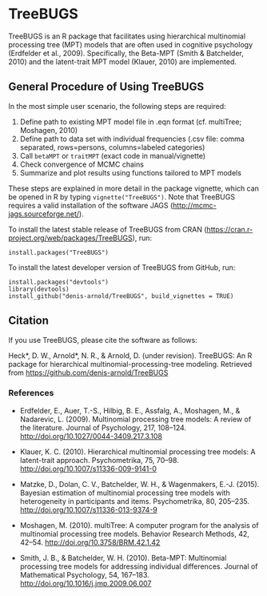# TreeBUGS

TreeBUGS is an R package that facilitates using hierarchical multinomial processing tree (MPT) models that are often used in cognitive psychology (Erdfelder et al., 2009). Specifically, the Beta-MPT (Smith & Batchelder, 2010) and the latent-trait MPT model (Klauer, 2010) are implemented.

## General Procedure of Using TreeBUGS

In the most simple user scenario, the following steps are required:

1. Define path to existing MPT model file in .eqn format (cf. multiTree; Moshagen, 2010)
2. Define path to data set with individual frequencies (.csv file: comma separated, rows=persons, columns=labeled categories)
3. Call `betaMPT` or `traitMPT` (exact code in manual/vignette)
4. Check convergence of MCMC chains
5. Summarize and plot results using functions tailored to MPT models

These steps are explained in more detail in the package vignette, which can be opened in R by typing `vignette("TreeBUGS")`. Note that TreeBUGS requires a valid installation of the software JAGS (http://mcmc-jags.sourceforge.net/). 

To install the latest stable release of TreeBUGS from CRAN (https://cran.r-project.org/web/packages/TreeBUGS), run:
```
install.packages("TreeBUGS")
```
To install the latest developer version of TreeBUGS from GitHub, run:
```
install.packages("devtools")
library(devtools)
install_github("denis-arnold/TreeBUGS", build_vignettes = TRUE)
```

## Citation

If you use TreeBUGS, please cite the software as follows:

Heck\*, D. W., Arnold\*, N. R., & Arnold, D. (under revision). TreeBUGS: An R package for hierarchical multinomial-processing-tree modeling. Retrieved from https://github.com/denis-arnold/TreeBUGS


### References

* Erdfelder, E., Auer, T.-S., Hilbig, B. E., Assfalg, A., Moshagen, M., & Nadarevic, L. (2009). Multinomial processing tree models: A review of the literature. Journal of Psychology, 217, 108–124. http://doi.org/10.1027/0044-3409.217.3.108

* Klauer, K. C. (2010). Hierarchical multinomial processing tree models: A latent-trait approach. Psychometrika, 75, 70–98. http://doi.org/10.1007/s11336-009-9141-0

* Matzke, D., Dolan, C. V., Batchelder, W. H., & Wagenmakers, E.-J. (2015). Bayesian estimation of multinomial processing tree models with heterogeneity in participants and items. Psychometrika, 80, 205–235. http://doi.org/10.1007/s11336-013-9374-9

* Moshagen, M. (2010). multiTree: A computer program for the analysis of multinomial processing tree models. Behavior Research Methods, 42, 42–54. http://doi.org/10.3758/BRM.42.1.42

* Smith, J. B., & Batchelder, W. H. (2010). Beta-MPT: Multinomial processing tree models for addressing individual differences. Journal of Mathematical Psychology, 54, 167–183. http://doi.org/10.1016/j.jmp.2009.06.007

